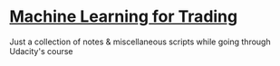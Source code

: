 # [Machine Learning for Trading](https://classroom.udacity.com/courses/ud501)

Just a collection of notes & miscellaneous scripts while going through Udacity's course